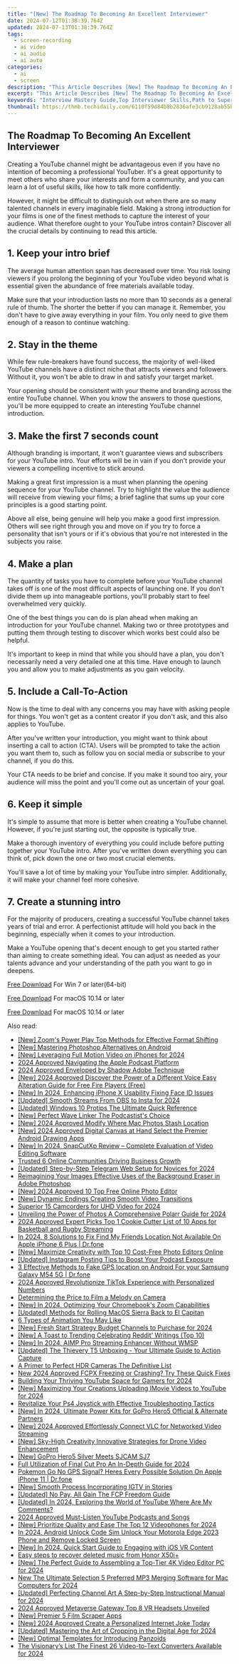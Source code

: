 ```yaml
---
title: "[New] The Roadmap To Becoming An Excellent Interviewer"
date: 2024-07-12T01:38:39.764Z
updated: 2024-07-13T01:38:39.764Z
tags: 
  - screen-recording
  - ai video
  - ai audio
  - ai auto
categories: 
  - ai
  - screen
description: "This Article Describes [New] The Roadmap To Becoming An Excellent Interviewer"
excerpt: "This Article Describes [New] The Roadmap To Becoming An Excellent Interviewer"
keywords: "Interview Mastery Guide,Top Interviewer Skills,Path to Superb Interviewing,Interviewer Success Steps,Elite Interview Techniques,Excellent Interview Process,Becoming a Pro Interviewer"
thumbnail: https://thmb.techidaily.com/6110f59d84b8b2836afe3cb9128ab55b4983bac7c041837cad5f3c0f9163df97.jpg
---
```


## The Roadmap To Becoming An Excellent Interviewer

Creating a YouTube channel might be advantageous even if you have no intention of becoming a professional YouTuber. It's a great opportunity to meet others who share your interests and form a community, and you can learn a lot of useful skills, like how to talk more confidently.

However, it might be difficult to distinguish out when there are so many talented channels in every imaginable field. Making a strong introduction for your films is one of the finest methods to capture the interest of your audience. What therefore ought to your YouTube intros contain? Discover all the crucial details by continuing to read this article.

## 1\. Keep your intro brief

The average human attention span has decreased over time. You risk losing viewers if you prolong the beginning of your YouTube video beyond what is essential given the abundance of free materials available today.

Make sure that your introduction lasts no more than 10 seconds as a general rule of thumb. The shorter the better if you can manage it. Remember, you don't have to give away everything in your film. You only need to give them enough of a reason to continue watching.

## 2\. Stay in the theme

While few rule-breakers have found success, the majority of well-liked YouTube channels have a distinct niche that attracts viewers and followers. Without it, you won't be able to draw in and satisfy your target market.

Your opening should be consistent with your theme and branding across the entire YouTube channel. When you know the answers to those questions, you'll be more equipped to create an interesting YouTube channel introduction.

## 3\. Make the first 7 seconds count

Although branding is important, it won't guarantee views and subscribers for your YouTube intro. Your efforts will be in vain if you don't provide your viewers a compelling incentive to stick around.

Making a great first impression is a must when planning the opening sequence for your YouTube channel. Try to highlight the value the audience will receive from viewing your films; a brief tagline that sums up your core principles is a good starting point.

Above all else, being genuine will help you make a good first impression. Others will see right through you and move on if you try to force a personality that isn't yours or if it's obvious that you're not interested in the subjects you raise.

## 4\. Make a plan

The quantity of tasks you have to complete before your YouTube channel takes off is one of the most difficult aspects of launching one. If you don't divide them up into manageable portions, you'll probably start to feel overwhelmed very quickly.

One of the best things you can do is plan ahead when making an introduction for your YouTube channel. Making two or three prototypes and putting them through testing to discover which works best could also be helpful.

It's important to keep in mind that while you should have a plan, you don't necessarily need a very detailed one at this time. Have enough to launch you and allow you to make adjustments as you gain velocity.

## 5\. Include a Call-To-Action

Now is the time to deal with any concerns you may have with asking people for things. You won't get as a content creator if you don't ask, and this also applies to YouTube.

After you've written your introduction, you might want to think about inserting a call to action (CTA). Users will be prompted to take the action you want them to, such as follow you on social media or subscribe to your channel, if you do this.

Your CTA needs to be brief and concise. If you make it sound too airy, your audience will miss the point and you'll come out as uncertain of your goal.

## 6\. Keep it simple

It's simple to assume that more is better when creating a YouTube channel. However, if you're just starting out, the opposite is typically true.

Make a thorough inventory of everything you could include before putting together your YouTube intro. After you've written down everything you can think of, pick down the one or two most crucial elements.

You'll save a lot of time by making your YouTube intro simpler. Additionally, it will make your channel feel more cohesive.

## 7\. Create a stunning intro

For the majority of producers, creating a successful YouTube channel takes years of trial and error. A perfectionist attitude will hold you back in the beginning, especially when it comes to your introduction.

Make a YouTube opening that's decent enough to get you started rather than aiming to create something ideal. You can adjust as needed as your talents advance and your understanding of the path you want to go in deepens.

[Free Download](https://tools.techidaily.com/wondershare/filmora/download/) For Win 7 or later(64-bit)

[Free Download](https://tools.techidaily.com/wondershare/filmora/download/) For macOS 10.14 or later

[Free Download](https://tools.techidaily.com/wondershare/filmora/download/) For macOS 10.14 or later

<ins class="adsbygoogle"
     style="display:block"
     data-ad-format="autorelaxed"
     data-ad-client="ca-pub-7571918770474297"
     data-ad-slot="1223367746"></ins>

<ins class="adsbygoogle"
     style="display:block"
     data-ad-format="autorelaxed"
     data-ad-client="ca-pub-7571918770474297"
     data-ad-slot="1223367746"></ins>



<ins class="adsbygoogle"
     style="display:block"
     data-ad-client="ca-pub-7571918770474297"
     data-ad-slot="8358498916"
     data-ad-format="auto"
     data-full-width-responsive="true"></ins>




<span class="atpl-alsoreadstyle">Also read:</span>
<div><ul>
<li><a href="https://fox-hovers.techidaily.com/new-zooms-power-play-top-methods-for-effective-format-shifting/"><u>[New] Zoom's Power Play  Top Methods for Effective Format Shifting</u></a></li>
<li><a href="https://extra-approaches.techidaily.com/new-mastering-photoshop-alternatives-on-android/"><u>[New] Mastering Photoshop Alternatives on Android</u></a></li>
<li><a href="https://fox-hovers.techidaily.com/new-leveraging-full-motion-video-on-iphones-for-2024/"><u>[New] Leveraging Full Motion Video on iPhones for 2024</u></a></li>
<li><a href="https://fox-hovers.techidaily.com/2024-approved-navigating-the-apple-podcast-platform/"><u>2024 Approved  Navigating the Apple Podcast Platform</u></a></li>
<li><a href="https://fox-hovers.techidaily.com/2024-approved-enveloped-by-shadow-adobe-technique/"><u>2024 Approved  Enveloped by Shadow  Adobe Technique</u></a></li>
<li><a href="https://fox-hovers.techidaily.com/new-2024-approved-discover-the-power-of-a-different-voice-easy-alteration-guide-for-free-fire-players-free/"><u>[New] 2024 Approved  Discover the Power of a Different Voice  Easy Alteration Guide for Free Fire Players (Free)</u></a></li>
<li><a href="https://article-helps.techidaily.com/new-in-2024-enhancing-iphone-x-usability-fixing-face-id-issues/"><u>[New] In 2024, Enhancing iPhone X Usability  Fixing Face ID Issues</u></a></li>
<li><a href="https://digital-screen-recording.techidaily.com/updated-smooth-streams-from-obs-to-insta-for-2024/"><u>[Updated] Smooth Streams From OBS to Insta for 2024</u></a></li>
<li><a href="https://fox-hovers.techidaily.com/updated-windows-10-protips-the-ultimate-quick-reference/"><u>[Updated] Windows 10 Protips  The Ultimate Quick Reference</u></a></li>
<li><a href="https://extra-guidance.techidaily.com/new-perfect-wave-linker-the-podcastists-choice/"><u>[New] Perfect Wave Linker  The Podcastist's Choice</u></a></li>
<li><a href="https://screen-activity-recording.techidaily.com/new-2024-approved-modify-where-mac-photos-stash-location/"><u>[New] 2024 Approved  Modify Where Mac Photos Stash Location</u></a></li>
<li><a href="https://fox-hovers.techidaily.com/new-2024-approved-digital-canvas-at-hand-select-the-premier-android-drawing-apps/"><u>[New] 2024 Approved  Digital Canvas at Hand  Select the Premier Android Drawing Apps</u></a></li>
<li><a href="https://fox-hovers.techidaily.com/new-in-2024-snapcutxp-review-complete-evaluation-of-video-editing-software/"><u>[New] In 2024, SnapCutXp Review – Complete Evaluation of Video Editing Software</u></a></li>
<li><a href="https://extra-lessons.techidaily.com/trusted-6-online-communities-driving-business-growth/"><u>Trusted 6 Online Communities Driving Business Growth</u></a></li>
<li><a href="https://fox-hovers.techidaily.com/updated-step-by-step-telegram-web-setup-for-novices-for-2024/"><u>[Updated] Step-by-Step Telegram Web Setup for Novices for 2024</u></a></li>
<li><a href="https://fox-hovers.techidaily.com/reimagining-your-images-effective-uses-of-the-background-eraser-in-adobe-photoshop/"><u>Reimagining Your Images  Effective Uses of the Background Eraser in Adobe Photoshop</u></a></li>
<li><a href="https://fox-hovers.techidaily.com/new-2024-approved-10-top-free-online-photo-editor/"><u>[New] 2024 Approved  10 Top Free Online Photo Editor</u></a></li>
<li><a href="https://digital-screen-recording.techidaily.com/new-dynamic-endings-creating-smooth-video-transitions/"><u>[New] Dynamic Endings  Creating Smooth Video Transitions</u></a></li>
<li><a href="https://fox-hovers.techidaily.com/superior-15-camcorders-for-uhd-video-for-2024/"><u>Superior 15 Camcorders for UHD Video for 2024</u></a></li>
<li><a href="https://fox-hovers.techidaily.com/unveiling-the-power-of-photos-a-comprehensive-polarr-guide-for-2024/"><u>Unveiling the Power of Photos  A Comprehensive Polarr Guide for 2024</u></a></li>
<li><a href="https://fox-boxes.techidaily.com/2024-approved-expert-picks-top-1-cookie-cutter-list-of-10-apps-for-basketball-and-rugby-streaming/"><u>2024 Approved  Expert Picks  Top 1 Cookie Cutter List of 10 Apps for Basketball and Rugby Streaming</u></a></li>
<li><a href="https://fake-location.techidaily.com/in-2024-8-solutions-to-fix-find-my-friends-location-not-available-on-apple-iphone-6-plus-drfone-by-drfone-virtual-ios/"><u>In 2024, 8 Solutions to Fix Find My Friends Location Not Available On Apple iPhone 6 Plus | Dr.fone</u></a></li>
<li><a href="https://fox-hovers.techidaily.com/new-maximize-creativity-with-top-10-cost-free-photo-editors-online/"><u>[New] Maximize Creativity with Top 10 Cost-Free Photo Editors Online</u></a></li>
<li><a href="https://fox-hovers.techidaily.com/updated-instagram-posting-tips-to-boost-your-podcast-exposure/"><u>[Updated] Instagram Posting Tips to Boost Your Podcast Exposure</u></a></li>
<li><a href="https://android-location.techidaily.com/3-effective-methods-to-fake-gps-location-on-android-for-your-samsung-galaxy-m54-5g-drfone-by-drfone-virtual/"><u>3 Effective Methods to Fake GPS location on Android For your Samsung Galaxy M54 5G | Dr.fone</u></a></li>
<li><a href="https://fox-hovers.techidaily.com/2024-approved-revolutionize-tiktok-experience-with-personalized-numbers/"><u>2024 Approved  Revolutionize TikTok Experience with Personalized Numbers</u></a></li>
<li><a href="https://fox-hovers.techidaily.com/determining-the-price-to-film-a-melody-on-camera/"><u>Determining the Price to Film a Melody on Camera</u></a></li>
<li><a href="https://fox-hovers.techidaily.com/new-in-2024-optimizing-your-chromebooks-zoom-capabilities/"><u>[New] In 2024, Optimizing Your Chromebook's Zoom Capabilities</u></a></li>
<li><a href="https://fox-hovers.techidaily.com/updated-methods-for-rolling-macos-sierra-back-to-el-capitan/"><u>[Updated] Methods for Rolling MacOS Sierra Back to El Capitan</u></a></li>
<li><a href="https://animation-videos.techidaily.com/6-types-of-animation-you-may-like/"><u>6 Types of Animation You May Like</u></a></li>
<li><a href="https://eaxpv-info.techidaily.com/new-fresh-start-strategy-budget-channels-to-purchase-for-2024/"><u>[New] Fresh Start Strategy  Budget Channels to Purchase for 2024</u></a></li>
<li><a href="https://fox-hovers.techidaily.com/new-a-toast-to-trending-celebrating-reddit-writings-top-10/"><u>[New] A Toast to Trending  Celebrating Reddit’ Writings (Top 10)</u></a></li>
<li><a href="https://fox-hovers.techidaily.com/new-in-2024-aimp-pro-streaming-enhancer-without-wmsp/"><u>[New] In 2024, AIMP Pro  Streaming Enhancer Without WMSP</u></a></li>
<li><a href="https://fox-hovers.techidaily.com/updated-the-thievery-t5-unboxing-your-ultimate-guide-to-action-capture/"><u>[Updated] The Thievery T5 Unboxing - Your Ultimate Guide to Action Capture</u></a></li>
<li><a href="https://fox-hovers.techidaily.com/a-primer-to-perfect-hdr-cameras-the-definitive-list/"><u>A Primer to Perfect HDR Cameras  The Definitive List</u></a></li>
<li><a href="https://ai-video-tools.techidaily.com/new-2024-approved-fcpx-freezing-or-crashing-try-these-quick-fixes/"><u>New 2024 Approved FCPX Freezing or Crashing? Try These Quick Fixes</u></a></li>
<li><a href="https://youtube-data.techidaily.com/ing-your-thriving-youtube-space-for-gamers-for-2024/"><u>Building Your Thriving YouTube Space for Gamers for 2024</u></a></li>
<li><a href="https://youtube-zero.techidaily.com/aximizing-your-creations-uploading-imovie-videos-to-youtube-for-2024/"><u>[New] Maximizing Your Creations  Uploading IMovie Videos to YouTube for 2024</u></a></li>
<li><a href="https://games-able.techidaily.com/revitalize-your-ps4-joystick-with-effective-troubleshooting-tactics/"><u>Revitalize Your Ps4 Joystick with Effective Troubleshooting Tactics</u></a></li>
<li><a href="https://fox-hovers.techidaily.com/new-in-2024-ultimate-power-kits-for-gopro-hero5-official-and-alternate-partners/"><u>[New] In 2024, Ultimate Power Kits for GoPro Hero5  Official & Alternate Partners</u></a></li>
<li><a href="https://fox-hovers.techidaily.com/new-2024-approved-effortlessly-connect-vlc-for-networked-video-streaming/"><u>[New] 2024 Approved  Effortlessly Connect  VLC for Networked Video Streaming</u></a></li>
<li><a href="https://fox-hovers.techidaily.com/new-sky-high-creativity-innovative-strategies-for-drone-video-enhancement/"><u>[New] Sky-High Creativity  Innovative Strategies for Drone Video Enhancement</u></a></li>
<li><a href="https://fox-hovers.techidaily.com/new-gopro-hero5-silver-meets-sjcam-sj7/"><u>[New] GoPro Hero5 Silver Meets SJCAM SJ7</u></a></li>
<li><a href="https://fox-hovers.techidaily.com/full-utilization-of-final-cut-pro-an-in-depth-guide-for-2024/"><u>Full Utilization of Final Cut Pro  An In-Depth Guide for 2024</u></a></li>
<li><a href="https://ios-pokemon-go.techidaily.com/pokemon-go-no-gps-signal-heres-every-possible-solution-on-apple-iphone-11-drfone-by-drfone-virtual-ios/"><u>Pokemon Go No GPS Signal? Heres Every Possible Solution On Apple iPhone 11 | Dr.fone</u></a></li>
<li><a href="https://instagram-video-files.techidaily.com/new-smooth-process-incorporating-igtv-in-stories/"><u>[New] Smooth Process  Incorporating IGTV in Stories</u></a></li>
<li><a href="https://fox-hovers.techidaily.com/updated-no-pay-all-gain-the-fcp-freedom-guide/"><u>[Updated] No Pay, All Gain  The FCP Freedom Guide</u></a></li>
<li><a href="https://facebook-video-share.techidaily.com/updated-in-2024-exploring-the-world-of-youtube-where-are-my-comments/"><u>[Updated] In 2024, Exploring the World of YouTube  Where Are My Comments?</u></a></li>
<li><a href="https://audio-editing.techidaily.com/2024-approved-must-listen-youtube-podcasts-and-songs/"><u>2024 Approved Must-Listen YouTube Podcasts and Songs</u></a></li>
<li><a href="https://fox-hovers.techidaily.com/new-prioritize-quality-and-ease-the-top-12-videophones-for-2024/"><u>[New] Prioritize Quality and Ease  The Top 12 Videophones for 2024</u></a></li>
<li><a href="https://sim-unlock.techidaily.com/in-2024-android-unlock-code-sim-unlock-your-motorola-edge-2023-phone-and-remove-locked-screen-by-drfone-android/"><u>In 2024, Android Unlock Code Sim Unlock Your Motorola Edge 2023 Phone and Remove Locked Screen</u></a></li>
<li><a href="https://fox-hovers.techidaily.com/new-in-2024-quick-start-guide-to-engaging-with-ios-vr-content/"><u>[New] In 2024, Quick Start Guide to Engaging with iOS VR Content</u></a></li>
<li><a href="https://phone-solutions.techidaily.com/easy-steps-to-recover-deleted-music-from-honor-x50iplus-by-fonelab-android-recover-music/"><u>Easy steps to recover deleted music from Honor X50i+</u></a></li>
<li><a href="https://fox-hovers.techidaily.com/new-the-perfect-guide-to-assembling-a-top-tier-4k-video-editor-pc-for-2024/"><u>[New] The Perfect Guide to Assembling a Top-Tier 4K Video Editor PC for 2024</u></a></li>
<li><a href="https://voice-adjusting.techidaily.com/new-the-ultimate-selection-5-preferred-mp3-merging-software-for-mac-computers-for-2024/"><u>New The Ultimate Selection 5 Preferred MP3 Merging Software for Mac Computers for 2024</u></a></li>
<li><a href="https://youtube-data.techidaily.com/ed-perfecting-channel-art-a-step-by-step-instructional-manual-for-2024/"><u>[Updated] Perfecting Channel Art  A Step-by-Step Instructional Manual for 2024</u></a></li>
<li><a href="https://fox-hovers.techidaily.com/2024-approved-metaverse-gateway-top-8-vr-headsets-unveiled/"><u>2024 Approved  Metaverse Gateway  Top 8 VR Headsets Unveiled</u></a></li>
<li><a href="https://facebook-clips.techidaily.com/new-premier-5-film-scraper-apps/"><u>[New] Premier 5 Film Scraper Apps</u></a></li>
<li><a href="https://fox-hovers.techidaily.com/new-2024-approved-create-a-personalized-internet-joke-today/"><u>[New] 2024 Approved  Create a Personalized Internet Joke Today</u></a></li>
<li><a href="https://fox-hovers.techidaily.com/updated-mastering-the-art-of-cropping-in-the-digital-age-for-2024/"><u>[Updated] Mastering the Art of Cropping in the Digital Age for 2024</u></a></li>
<li><a href="https://fox-hovers.techidaily.com/new-optimal-templates-for-introducing-panzoids/"><u>[New] Optimal Templates for Introducing Panzoids</u></a></li>
<li><a href="https://fox-hovers.techidaily.com/the-visionarys-list-the-finest-26-video-to-text-converters-available-for-2024/"><u>The Visionary’s List  The Finest 26 Video-to-Text Converters Available for 2024</u></a></li>
</ul></div>
